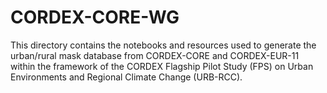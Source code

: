 
# CORDEX-CORE-WG

This directory contains the notebooks and resources used to generate the urban/rural mask database from CORDEX-CORE and CORDEX-EUR-11 within the framework of the CORDEX Flagship Pilot Study (FPS) on Urban Environments and Regional Climate Change (URB-RCC).


